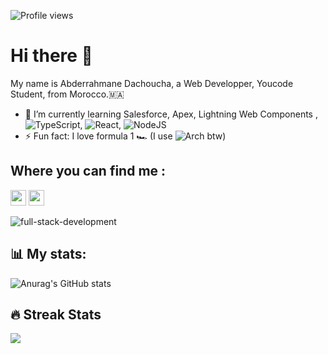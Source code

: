 <link rel="stylesheet" href="https://cdn.jsdelivr.net/gh/devicons/devicon@v2.14.0/devicon.min.css">

![Profile views](https://gpvc.arturio.dev/im-dachoucha)

# Hi there 👋

My name is Abderrahmane Dachoucha, a Web Developper, Youcode Student, from Morocco.🇲🇦 <br />

- 🌱 I’m currently learning Salesforce, Apex, Lightning Web Components , ![TypeScript](https://img.shields.io/badge/typescript-%23007ACC.svg?style=Flat-square&logo=typescript&logoColor=white), ![React](https://img.shields.io/badge/react-%2320232a.svg?style=Flat-square&logo=react&logoColor=%2361DAFB), ![NodeJS](https://img.shields.io/badge/node.js-6DA55F?style=Flat-square&logo=node.js&logoColor=white)
- ⚡ Fun fact: I love formula 1 🏎 (I use ![Arch](https://img.shields.io/badge/Arch%20Linux-1793D1?logo=arch-linux&logoColor=fff&style=Flat-square) btw)

## Where you can find me :
<p>
  <a href="https://www.linkedin.com/in/abderrahmane-dachoucha"><img src="https://img.shields.io/badge/linkedin-%230077B5.svg?&style=for-the-badge&logo=linkedin&logoColor=white" height=25></a>
  <a href="https://www.hackerrank.com/abderrahmane7?hr_r=1"><img src="https://img.shields.io/badge/-Hackerrank-2EC866?style=for-the-badge&logo=HackerRank&logoColor=white" height=25></a>
</p>

![full-stack-development](https://user-images.githubusercontent.com/77829205/124051039-9ab94900-da13-11eb-9654-1d79bf3cfe37.gif)

## 📊 **My stats:**

![Anurag's GitHub stats](https://github-readme-stats.vercel.app/api?username=im-dachoucha&show_icons=true&theme=react)

## 🔥 Streak Stats
<img src="https://github-readme-streak-stats.herokuapp.com/?user=im-dachoucha&theme=react" />
